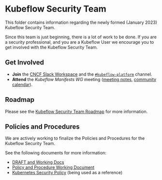 # Kubeflow Security Team

This folder contains information regarding the newly formed (January 2023) Kubeflow Security Team. 

Since this team is just beginning, there is a lot of work to be done. 
If you are a security professional, and you are a Kubeflow User we encourage you to get involved with the Kubeflow Security Team. 

## Get Involved

- **Join** the [CNCF Slack Workspace](https://www.kubeflow.org/docs/about/community/#kubeflow-slack-channels) and the [`#kubeflow-platform`](https://app.slack.com/client/T08PSQ7BQ/C073W572LA2) channel. 
- **Attend** the _Kubeflow Manifests WG_ meeting ([meeting notes](https://docs.google.com/document/d/1je_qzoJCAVXndxeJAgA8cdugvYZfsgrAi7HP_WDeUN0/edit), [community calendar](https://www.kubeflow.org/docs/about/community/#kubeflow-community-calendars)).

## Roadmap

Please see the [Kubeflow Security Team Roadmap](ROADMAP.md) for more information.

## Policies and Procedures

We are actively working to finalize the Policies and Procedures for the Kubeflow Security Team.

See the following documents for more information:

- [DRAFT and Working Docs](https://docs.google.com/document/d/1sjWa0G2UqdsP1QROYVEl9iQR6v1x8HD7-F4TQo7lV6M/edit)
- [Policy and Procedure Working Document](https://docs.google.com/document/d/1vw_efQyYG_zWEoL-vk9mZQX5p7fOcl3RTG6pcxMhYKI/edit)
- [Kubernetes Security Policy](https://kubernetes.io/docs/reference/issues-security/security/) (being used as a reference)
